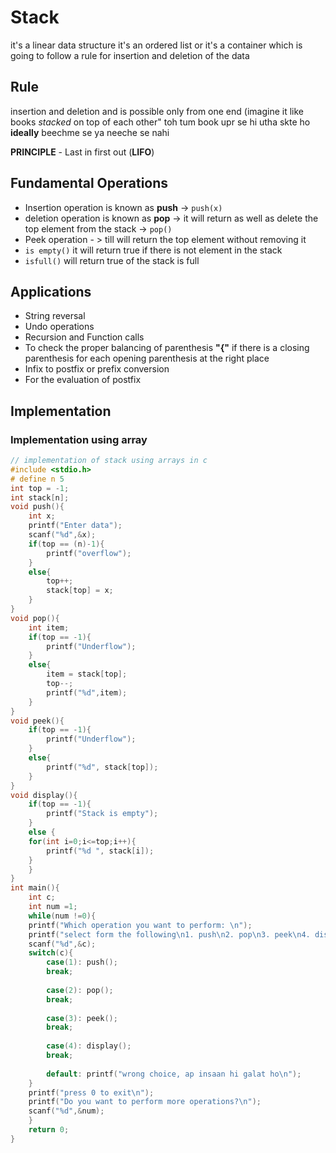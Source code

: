 # Stack
it's a linear data structure 
it's an ordered list or it's a container which is going to follow a rule for insertion and deletion of the data
## Rule
insertion and deletion and is possible only from one end (imagine it like books _stacked_ on top of each other" toh tum book upr se hi utha skte ho __ideally__ beechme se ya neeche se nahi

__PRINCIPLE__  - Last in first out (__LIFO__)

## Fundamental Operations
- Insertion operation is known as __push__ -> ```push(x)```
- deletion operation is known as __pop__ -> it will return as well as delete the top element from the stack -> ```pop()``` 
- Peek operation - > till will return the top element without removing it
- ```is empty()``` it will return true if there is not element in the stack
- ```isfull()``` will return true of the stack is full

## Applications
- String reversal
- Undo operations
- Recursion and Function calls
- To check the proper balancing of parenthesis __"{"__ if there is a closing parenthesis for each opening parenthesis at the right place 
- Infix to postfix or prefix conversion
- For the evaluation of postfix 

## Implementation
### Implementation using array

```c
// implementation of stack using arrays in c
#include <stdio.h>
# define n 5
int top = -1;
int stack[n];
void push(){
    int x;
    printf("Enter data");
    scanf("%d",&x);
    if(top == (n)-1){
        printf("overflow");
    }
    else{
        top++;
        stack[top] = x;
    }
}
void pop(){
    int item;
    if(top == -1){
        printf("Underflow");
    }
    else{
        item = stack[top];
        top--;
        printf("%d",item);
    }
}
void peek(){
    if(top == -1){
        printf("Underflow");
    }
    else{
        printf("%d", stack[top]);
    }
}
void display(){
    if(top == -1){
        printf("Stack is empty");
    }
    else {
    for(int i=0;i<=top;i++){
        printf("%d ", stack[i]);
    }
    }
}
int main(){
    int c;
    int num =1;
    while(num !=0){
    printf("Which operation you want to perform: \n");
    printf("select form the following\n1. push\n2. pop\n3. peek\n4. display\n");
    scanf("%d",&c);
    switch(c){
        case(1): push();
        break;
        
        case(2): pop();
        break;
        
        case(3): peek();
        break;
        
        case(4): display();
        break;
        
        default: printf("wrong choice, ap insaan hi galat ho\n");
    }
    printf("press 0 to exit\n");
    printf("Do you want to perform more operations?\n");
    scanf("%d",&num);
    }
    return 0;
}
```
